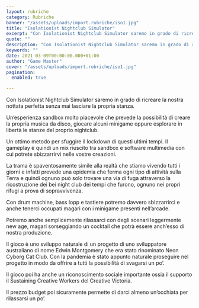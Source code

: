 ```yaml
---
layout: rubriche
category: Rubriche
banner: "/assets/uploads/import.rubriche/iso1.jpg"
title: "Isolationist Nightclub Simulator"
excerpt: "Con Isolationist Nightclub Simulator saremo in grado di ricreare la nostra nottata perfetta senza mai lasciare la propria stanza. Un’esperienza sandbox molto piacevole che prevede la possibilità di creare la propria musica da disco, giocare alcuni minigame oppure esplorare in libertà le stanze del proprio nightclub. Un ottimo metodo per sfuggire il lockdown di questi [&hellip"
quote: ""
description: "Con Isolationist Nightclub Simulator saremo in grado di ricreare la nostra nottata perfetta senza mai lasciare la propria stanza. Un’esperienza sandbox molto piacevole che prevede la possibilità di creare la propria musica da disco, giocare alcuni minigame oppure esplorare in libertà le stanze del proprio nightclub. Un ottimo metodo per sfuggire il lockdown di questi [&hellip"
keywords: ""
date: 2021-03-09T00:00:00.000+01:00
author: "Game Master"
cover: "/assets/uploads/import.rubriche/iso1.jpg"
pagination:
  enabled: true

---
```


Con Isolationist Nightclub Simulator saremo in grado di ricreare la nostra nottata perfetta senza mai lasciare la propria stanza.

Un’esperienza sandbox molto piacevole che prevede la possibilità di creare la propria musica da disco, giocare alcuni minigame oppure esplorare in libertà le stanze del proprio nightclub.

Un ottimo metodo per sfuggire il lockdown di questi ultimi tempi. Il gameplay è quindi un mix riuscito tra sandbox e software multimedia con cui potrete sbizzarrirvi nelle vostre creazioni.

La trama è spaventosamente simile alla realtà che stiamo vivendo tutti i giorni e infatti prevede una epidemia che ferma ogni tipo di attività sulla Terra e quindi ognuno può solo trovare una via di fuga attraverso la ricostruzione dei bei night club dei tempi che furono, ognuno nei propri rifugi a prova di sopravvivenza.

Con drum machine, bass lopp e tastiere potremo davvero sbizzarrirci e anche tenerci occupati magari con i minigame presenti nell’arcade.

Potremo anche semplicemente rilassarci con degli scenari leggermente new age, magari sorseggiando un cocktail che potrà essere anch’esso di nostra produzione.

Il gioco è uno sviluppo naturale di un progetto di uno sviluppatore australiano di nome Edwin Montgomery che era stato rinominato Neon Cyborg Cat Club. Con la pandemia è stato appunto naturale proseguire nel progetto in modo da offrire a tutti la possibilità di svagarsi un po’.

Il gioco poi ha anche un riconoscimento sociale importante ossia il supporto il Sustaining Creative Workers del Creative Victoria.

Il prezzo budget poi sicuramente permette di darci almeno un’occhiata per rilassarsi un po’.